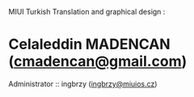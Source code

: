 MIUI Turkish Translation and graphical design :
# Celaleddin MADENCAN (cmadencan@gmail.com)


Administrator :: ingbrzy (ingbrzy@miuios.cz)

